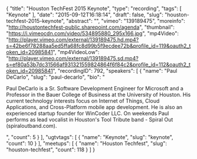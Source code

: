 {
  "title": "Houston TechFest 2015 Keynote",
  "type": "recording",
  "tags": [
    "Keynote"
  ],
  "date": "2015-09-12T16:18:14",
  "draft": false,
  "slug": "houston-techfest-2015-keynote",
  "abstract": "",
  "vimeo": "139189475",
  "moreinfo": "http://houstontechfest-public.sharepoint.com/agenda",
  "thumbnail": "https://i.vimeocdn.com/video/534895880_295x166.jpg",
  "mp4Video": "http://player.vimeo.com/external/139189475.hd.mp4?s=42be6f78288aa5ed5ffa68fc8d99b5f9ecdee72b&profile_id=119&oauth2_token_id=20985841",
  "mp4VideoLow": "http://player.vimeo.com/external/139189475.sd.mp4?s=ef80a53b7dc31566af931321559824864f6f84c2&profile_id=112&oauth2_token_id=20985841",
  "recordingID": 792,
  "speakers": [
    {
      "name": "Paul DeCarlo",
      "slug": "paul-decarlo",
      "bio": "<p>Paul DeCarlo is a Sr. Software Development Engineer for Microsoft and a Professor in the Bauer College of Business at the University of Houston. His current technology interests focus on Internet of Things, Cloud Applications, and Cross-Platform mobile app development. He is also an experienced startup founder for WinCoder LLC. On weekends Paul performs as lead vocalist in Houston's Tool Tribute band - Spiral Out (spiraloutband.com).</p>",
      "count": 5
    }
  ],
  "ugtvtags": [
    {
      "name": "Keynote",
      "slug": "keynote",
      "count": 10
    }
  ],
  "meetups": [
    {
      "name": "Houston Techfest",
      "slug": "houston-techfest",
      "count": 118
    }
  ]
}